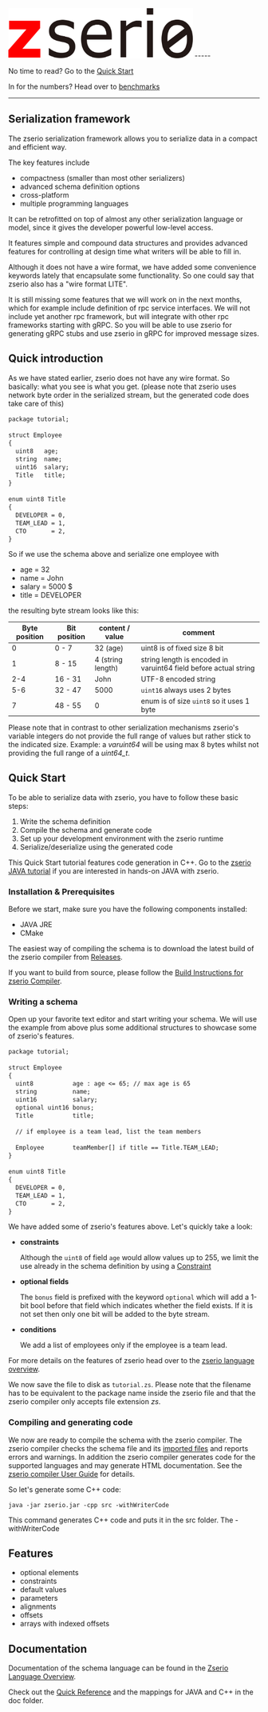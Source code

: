 <img src="doc/long.png" height="100">
-----

No time to read? Go to the [Quick Start](#quick-start)

In for the numbers? Head over to [benchmarks](benchmarks/README.md)

------

## Serialization framework

The zserio serialization framework allows you to serialize data in a compact and efficient way.

The key features include

- compactness (smaller than most other serializers)
- advanced schema definition options
- cross-platform
- multiple programming languages


It can be retrofitted on top of almost any other serialization language or model, since it gives the developer powerful low-level access.

It features simple and compound data structures and provides advanced features for controlling at design time what writers will be able to fill in.

Although it does not have a wire format, we have added some convenience keywords lately that encapsulate some functionality. So one could say that zserio also has a "wire format LITE".

It is still missing some features that we will work on in the next months, which for example include definition of rpc service interfaces. We will not include yet another rpc framework, but will integrate with other rpc frameworks starting with  gRPC. So you will be able to use zserio for generating gRPC stubs and use zserio in gRPC for improved message sizes.

## Quick introduction

As we have stated earlier, zserio does not have any wire format. So basically: what you see is what you get. (please note that zserio uses network byte order in the serialized stream, but the generated code does take care of this)

```
package tutorial;

struct Employee
{
  uint8   age;
  string  name;
  uint16  salary;
  Title   title;
}

enum uint8 Title
{
  DEVELOPER = 0,
  TEAM_LEAD = 1,
  CTO       = 2,
}
```

So if we use the schema above and serialize one employee with

- age = 32
- name = John
- salary = 5000 $
- title = DEVELOPER

the resulting byte stream looks like this:

Byte position |Bit position | content / value | comment
----|-------|-------|-----|
0|0 - 7 | 32 (age)| uint8 is of fixed size 8 bit
1|8 - 15| 4 (string length)| string length is encoded in varuint64 field before actual string
2-4|16 - 31| John | UTF-8 encoded string
5-6|32 - 47| 5000 | `uint16` always uses 2 bytes
7 | 48 - 55| 0| enum is of size `uint8` so it uses 1 byte

Please note that in contrast to other serialization mechanisms zserio's variable integers do not provide the full range of values but rather stick to the indicated size. Example: a *varuint64* will be using max 8 bytes whilst not providing the full range of a *uint64_t*.

## Quick Start

To be able to serialize data with zserio, you have to follow these basic steps:

1. Write the schema definition
2. Compile the schema and generate code
3. Set up your development environment with the zserio runtime
4. Serialize/deserialize using the generated code

This Quick Start tutorial features code generation in C++. Go to the [zserio JAVA tutorial](doc/JavaTutorial.md) if you are interested in hands-on JAVA with zserio.

### Installation & Prerequisites

Before we start, make sure you have the following components installed:

- JAVA JRE
- CMake

The easiest way of compiling the schema is to download the latest build of the zserio compiler from [Releases](https://github.com/welovemaps/zserio/releases).

If you want to  build from source, please follow the [Build Instructions for zserio Compiler](doc/zserio-compiler.md).

### Writing a schema

Open up your favorite text editor and start writing your schema. We will use the example from above plus some additional structures to showcase some of zserio's features.

```
package tutorial;

struct Employee
{
  uint8           age : age <= 65; // max age is 65
  string          name;
  uint16          salary;
  optional uint16 bonus;
  Title           title;

  // if employee is a team lead, list the team members

  Employee        teamMember[] if title == Title.TEAM_LEAD;
}

enum uint8 Title
{
  DEVELOPER = 0,
  TEAM_LEAD = 1,
  CTO       = 2,
}
```
We have added some of zserio's features above. Let's quickly take a look:

- **constraints**

  Although the `uint8` of field `age` would allow values up to 255, we limit the use already in the schema definition by using a [Constraint](doc/ZserioLanguageOverview/CompoundTypes.md#constraints)

- **optional fields**

  The `bonus` field is prefixed with the keyword `optional` which will add a 1-bit bool before that field which indicates whether the field exists. If it is not set then only one bit will be added to the byte stream.

- **conditions**

    We add a list of employees only if the employee is a team lead.

For more details on the features of zserio head over to the [zserio language overview](doc/ZserioLanguageOverview/ZserioLanguageOverview.md).


We now save the file to disk as `tutorial.zs`. Please note that the filename has to be equivalent to the package name inside the zserio file and that the zserio compiler only accepts file extension *zs*.

### Compiling and generating code

We now are ready to compile the schema with the zserio compiler. The zserio compiler checks the schema file and its [imported files](doc/ZserioLanguageOverview/PackagesAndImports.md) and reports errors and warnings.
In addition the zserio compiler generates code for the supported languages and may generate HTML documentation. See the [zserio compiler User Guide](doc/zserioCompilerUserGuide.md) for details.

So let's generate some C++ code:

```
java -jar zserio.jar -cpp src -withWriterCode
```
This command generates C++ code and puts it in the src folder. The -withWriterCode

## Features

- optional elements
- constraints
- default values
- parameters
- alignments
- offsets
- arrays with indexed offsets

## Documentation

Documentation of the schema language can be found in the [Zserio Language Overview](doc/ZserioLanguageOverview/ZserioLanguageOverview.md).

Check out the [Quick Reference](doc/ZserioLanguageOverview/ZserioQuickReference.md) and the mappings for JAVA and C++ in the doc folder.
